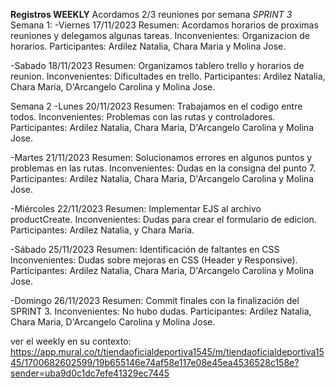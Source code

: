 **Registros WEEKLY**
Acordamos 2/3 reuniones por semana
                                 *SPRINT 3*
Semana 1: 
-Viernes 17/11/2023
   Resumen: Acordamos horarios de proximas reuniones y delegamos algunas tareas.
   Inconvenientes: Organizacion de horarios.
   Participantes: Ardilez Natalia, Chara Maria y Molina Jose.

-Sabado 18/11/2023
   Resumen: Organizamos tablero trello y horarios de reunion.
   Inconvenientes: Dificultades en trello.
   Participantes: Ardilez Natalia, Chara Maria, D'Arcangelo Carolina y Molina Jose.

Semana 2
-Lunes 20/11/2023
   Resumen: Trabajamos en el codigo entre todos.
   Inconvenientes: Problemas con las rutas y controladores.
   Participantes: Ardilez Natalia, Chara Maria, D'Arcangelo Carolina y Molina Jose.

-Martes 21/11/2023
   Resumen: Solucionamos errores en algunos puntos y problemas en las rutas.
   Inconvenientes: Dudas en la consigna del punto 7.
   Participantes: Ardilez Natalia, Chara Maria, D'Arcangelo Carolina y Molina Jose.

-Miércoles 22/11/2023
   Resumen: Implementar EJS al archivo productCreate.
   Inconvenientes: Dudas para crear el formulario de edicion.
   Participantes: Ardilez Natalia, y Chara Maria.

-Sábado 25/11/2023
   Resumen: Identificación de faltantes en CSS 
   Inconvenientes: Dudas sobre mejoras en CSS (Header y Responsive).
   Participantes: Ardilez Natalia, Chara Maria, D'Arcangelo Carolina y Molina Jose.

-Domingo 26/11/2023
   Resumen: Commit finales con la finalización del SPRINT 3.
   Inconvenientes: No hubo dudas.
   Participantes: Ardilez Natalia, Chara Maria, D'Arcangelo Carolina y Molina Jose.   

ver el weekly en su contexto: https://app.mural.co/t/tiendaoficialdeportiva1545/m/tiendaoficialdeportiva1545/1700682602599/19b655146e74af58e117e08e45ea4536528c158e?sender=uba9d0c1dc7efe41329ec7445